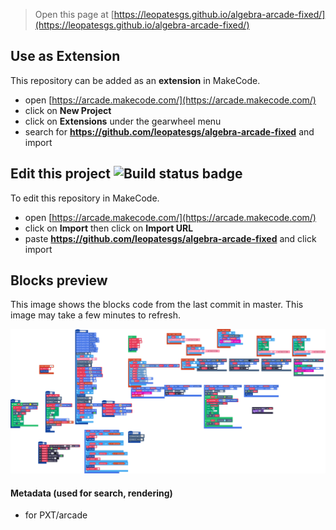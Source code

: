  


> Open this page at [https://leopatesgs.github.io/algebra-arcade-fixed/](https://leopatesgs.github.io/algebra-arcade-fixed/)

## Use as Extension

This repository can be added as an **extension** in MakeCode.

* open [https://arcade.makecode.com/](https://arcade.makecode.com/)
* click on **New Project**
* click on **Extensions** under the gearwheel menu
* search for **https://github.com/leopatesgs/algebra-arcade-fixed** and import

## Edit this project ![Build status badge](https://github.com/leopatesgs/algebra-arcade-fixed/workflows/MakeCode/badge.svg)

To edit this repository in MakeCode.

* open [https://arcade.makecode.com/](https://arcade.makecode.com/)
* click on **Import** then click on **Import URL**
* paste **https://github.com/leopatesgs/algebra-arcade-fixed** and click import

## Blocks preview

This image shows the blocks code from the last commit in master.
This image may take a few minutes to refresh.

![A rendered view of the blocks](https://github.com/leopatesgs/algebra-arcade-fixed/raw/master/.github/makecode/blocks.png)

#### Metadata (used for search, rendering)

* for PXT/arcade
<script src="https://makecode.com/gh-pages-embed.js"></script><script>makeCodeRender("{{ site.makecode.home_url }}", "{{ site.github.owner_name }}/{{ site.github.repository_name }}");</script>
